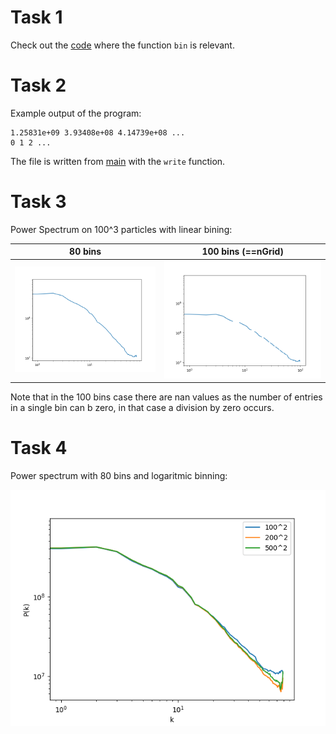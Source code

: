 # Task 1

Check out the [code](mass_assignment/helpers.cxx) where the function ``bin`` is relevant. 


# Task 2

Example output of the program:

```{bash}
1.25831e+09 3.93408e+08 4.14739e+08 ...
0 1 2 ...
```

The file is written from [main](mass_assignment/main.cxx) with the ``write`` function. 

# Task 3

Power Spectrum on 100^3 particles with linear bining:

| 80 bins | 100 bins (==nGrid) |
|----------------|----------------|
| ![power](mass_assignment/power_80bins.png)| ![power](mass_assignment/power_100bins.png)             |

Note that in the 100 bins case there are nan values as the number of entries in a single bin can b zero, in that case a division by zero occurs.

# Task 4

Power spectrum with 80 bins and logaritmic binning:

![power](mass_assignment/power_all.png)